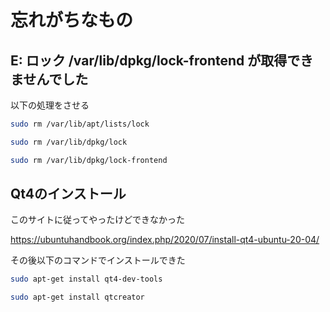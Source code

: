 # 忘れがちなもの

## E: ロック /var/lib/dpkg/lock-frontend が取得できませんでした

以下の処理をさせる

```bash
sudo rm /var/lib/apt/lists/lock
```
```bash
sudo rm /var/lib/dpkg/lock
```
```bash
sudo rm /var/lib/dpkg/lock-frontend
```
## Qt4のインストール

このサイトに従ってやったけどできなかった

https://ubuntuhandbook.org/index.php/2020/07/install-qt4-ubuntu-20-04/

その後以下のコマンドでインストールできた


```bash
sudo apt-get install qt4-dev-tools
```
```bash
sudo apt-get install qtcreator
```
